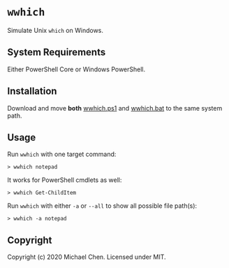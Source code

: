 # `wwhich`

Simulate Unix `which` on Windows.

## System Requirements

Either PowerShell Core or Windows PowerShell.

## Installation

Download and move **both** [wwhich.ps1](/wwhich.ps1) and [wwhich.bat](/wwhich.bat) to the same system path.

## Usage

Run `wwhich` with one target command:

```
> wwhich notepad
```

It works for PowerShell cmdlets as well:

```
> wwhich Get-ChildItem
```

Run `wwhich` with either `-a` or `--all` to show all possible file path(s):

```
> wwhich -a notepad
```

## Copyright

Copyright (c) 2020 Michael Chen. Licensed under MIT.


